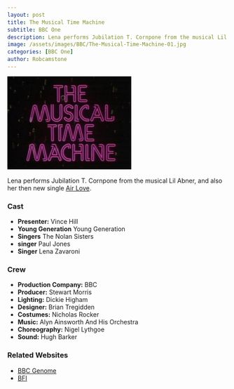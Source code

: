 ```yaml
---
layout: post
title: The Musical Time Machine
subtitle: BBC One
description: Lena performs Jubilation T. Cornpone from the musical Lil Abner, and also her then new single Air Love.
image: /assets/images/BBC/The-Musical-Time-Machine-01.jpg
categories: [BBC One]
author: Robcamstone
---
```


![](/assets/images/BBC/The-Musical-Time-Machine-01.jpg)

Lena performs Jubilation T. Cornpone from the musical Lil Abner, and also her then new single [Air Love](http://127.0.0.1:4000/discography/singles/08-air-love).

### Cast
* **Presenter:** Vince Hill
* **Young Generation** Young Generation
* **Singers** The Nolan Sisters
* **singer** Paul Jones
* **Singer** Lena Zavaroni

### Crew
* **Production Company:** BBC
* **Producer:** Stewart Morris
* **Lighting:** Dickie Higham
* **Designer:** Brian Tregidden
* **Costumes:** Nicholas Rocker
* **Music:** Alyn Ainsworth And His Orchestra
* **Choreography:** Nigel Lythgoe
* **Sound:** Hugh Barker

### Related Websites
* [BBC Genome](http://genome.ch.bbc.co.uk/2972950b578f4d7cbbe42635d91e1f8d)
* [BFI](http://explore.bfi.org.uk/4ce2b85146bf9)

